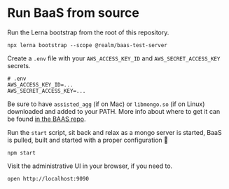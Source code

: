 # Run BaaS from source

Run the Lerna bootstrap from the root of this repository.

```shell
npx lerna bootstrap --scope @realm/baas-test-server
```

Create a `.env` file with your `AWS_ACCESS_KEY_ID` and `AWS_SECRET_ACCESS_KEY` secrets.

```shell
# .env
AWS_ACCESS_KEY_ID=...
AWS_SECRET_ACCESS_KEY=...
```

Be sure to have `assisted_agg` (if on Mac) or `libmongo.so` (if on Linux) downloaded and added to your PATH. More info about where to get it can be found [in the BAAS repo](https://github.com/10gen/baas/blob/master/etc/docs/onboarding.md).

Run the `start` script, sit back and relax as a mongo server is started, BaaS is pulled, built and started with a proper configuration 🤞

```shell
npm start
```

Visit the administrative UI in your browser, if you need to.

```shell
open http://localhost:9090
```
